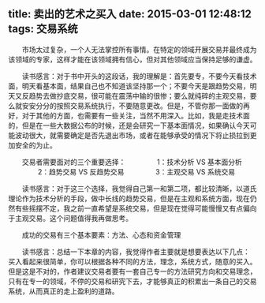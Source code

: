 title: 卖出的艺术之买入
date: 2015-03-01 12:48:12
tags: 交易系统
---
　　市场太过复杂，一个人无法掌控所有事情。在特定的领域开展交易并最终成为该领域的专家，这样才能在该领域拥有信心，但对其他领域应当保持足够的谦虚。

　　读书感言：对于书中开头的这段话，我的理解是：首先要专，不要今天看技术面，明天看基本面，结果自己也不知道该坚持那一个；不要今天是跟趋势交易，明天又反趋势去做抄底交易，很可能在震荡中输的很惨；要么就纯碎的主观交易，要么就安安分分的按照交易系统执行，不要随意更改。但是，不管你那一面做的再好，对于其他的方面，也需要有一些关注，当然不用深入。比如，我是走技术面的，但是在一些大数据公布的时候，还是会研究一下基本面情况，如果确认今天可能波动很大，就需要确定是否先退出市场，或者在能够承受的情况下将止损拉到更加安全的为止。 
<!--more-->

　　交易者需要面对的三个重要选择：
　　　　 1：技术分析 VS 基本面分析
　　　　 2：趋势交易 VS 反趋势交易
　　　　 3：主观交易 VS 系统交易

　　读书感言：对于这三个选择，我觉得自己第一和第二项，都比较清晰，以道氏理论作为技术分析的手段，做中长线的趋势交易，但是在主观和系统方面，现在仍然有些摇摆不定，我之前一直希望是系统交易，但是现在觉得可能慢慢又有点偏向于主观交易。这个问题值得我再做思考。

　　成功的交易有三个基本要素：方法、心态和资金管理

　　读书感言：总结一下本章的内容，我觉得作者主要就是想要表达以下几点：
买入看起来很简单，你可以根据各种不同的方法，理念，系统方式，随意的买入。但是这是不对的，作者建议交易者要有一套自己专一的方法研究方向和交易理念，只有在专一的领域，不停的交易和研究下去，才能够真正的积累出一条自己的交易系统，从而真正的走上盈利的道路。